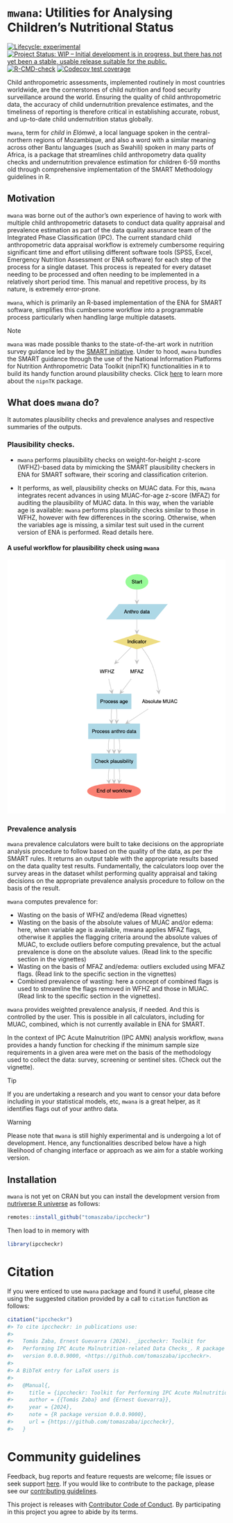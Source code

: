 

<!-- README.md is generated from README.Rmd. Please edit that file -->

# `mwana`: Utilities for Analysing Children’s Nutritional Status

<!-- badges: start -->

[![Lifecycle:
experimental](https://img.shields.io/badge/lifecycle-experimental-orange.svg)](https://lifecycle.r-lib.org/articles/stages.html#experimental)
[![Project Status: WIP – Initial development is in progress, but there
has not yet been a stable, usable release suitable for the
public.](https://www.repostatus.org/badges/latest/wip.svg)](https://www.repostatus.org/#wip)
[![R-CMD-check](https://github.com/nutriverse/mwana/actions/workflows/R-CMD-check.yaml/badge.svg)](https://github.com/tomaszaba/ipccheckr/actions/workflows/R-CMD-check.yaml)
[![Codecov test
coverage](https://codecov.io/gh/nutriverse/mwana/branch/main/graph/badge.svg)](https://app.codecov.io/gh/tomaszaba/ipccheckr?branch=main)
<!-- badges: end -->

Child anthropometric assessments, implemented routinely in most
countries worldwide, are the cornerstones of child nutrition and food
security surveillance around the world. Ensuring the quality of child
anthropometric data, the accuracy of child undernutrition prevalence
estimates, and the timeliness of reporting is therefore critical in
establishing accurate, robust, and up-to-date child undernutrition
status globally.

`mwana`, term for *child* in *Elómwè*, a local language spoken in the
central-northern regions of Mozambique, and also a word with a similar
meaning across other Bantu languages (such as Swahili) spoken in many
parts of Africa, is a package that streamlines child anthropometry data
quality checks and undernutrition prevalence estimation for children
6-59 months old through comprehensive implementation of the SMART
Methodology guidelines in R.

## Motivation

`mwana` was borne out of the author’s own experience of having to work
with multiple child anthropometric datasets to conduct data quality
appraisal and prevalence estimation as part of the data quality
assurance team of the Integrated Phase Classification (IPC). The current
standard child anthropometric data appraisal workflow is extremely
cumbersome requiring significant time and effort utilising different
software tools (SPSS, Excel, Emergency Nutrition Assessment or ENA
software) for each step of the process for a single dataset. This
process is repeated for every dataset needing to be processed and often
needing to be implemented in a relatively short period time. This manual
and repetitive process, by its nature, is extremely error-prone.

`mwana`, which is primarily an R-based implementation of the ENA for
SMART software, simplifies this cumbersome workflow into a programmable
process particularly when handling large multiple datasets.

> [!NOTE]
>
> `mwana` was made possible thanks to the state-of-the-art work in
> nutrition survey guidance led by the [SMART
> initiative](https://smartmethodology.org). Under to hood, `mwana`
> bundles the SMART guidance through the use of the National Information
> Platforms for Nutrition Anthropometric Data Toolkit (nipnTK)
> functionalities in `R` to build its handy function around plausibility
> checks. Click [here](https://github.com/nutriverse/nipnTK) to learn
> more about the `nipnTK` package.

## What does `mwana` do?

It automates plausibility checks and prevalence analyses and respective
summaries of the outputs.

### Plausibility checks.

- `mwana` performs plausibility checks on weight-for-height z-score
  (WFHZ)-based data by mimicking the SMART plausibility checkers in ENA
  for SMART software, their scoring and classification criterion.

- It performs, as well, plausibility checks on MUAC data. For this,
  `mwana` integrates recent advances in using MUAC-for-age z-score
  (MFAZ) for auditing the plausibility of MUAC data. In this way, when
  the variable age is available: `mwana` performs plausibility checks
  similar to those in WFHZ, however with few differences in the scoring.
  Otherwise, when the variables age is missing, a similar test suit used
  in the current version of ENA is performed. Read details here.

#### A useful workflow for plausibility check using `mwana`

<img src="man/figures/README-worflow-1.png" data-fig-align="center" />

### Prevalence analysis

`mwana` prevalence calculators were built to take decisions on the
appropriate analysis procedure to follow based on the quality of the
data, as per the SMART rules. It returns an output table with the
appropriate results based on the data quality test results.
Fundamentally, the calculators loop over the survey areas in the dataset
whilst performing quality appraisal and taking decisions on the
appropriate prevalence analysis procedure to follow on the basis of the
result.

`mwana` computes prevalence for:

- Wasting on the basis of WFHZ and/edema (Read vignettes)
- Wasting on the basis of the absolute values of MUAC and/or edema:
  here, when variable age is available, mwana applies MFAZ flags,
  otherwise it applies the flagging criteria around the absolute values
  of MUAC, to exclude outliers before computing prevalence, but the
  actual prevalence is done on the absolute values. (Read link to the
  specific section in the vignettes)
- Wasting on the basis of MFAZ and/edema: outliers excluded using MFAZ
  flags. (Read link to the specific section in the vignettes)
- Combined prevalence of wasting: here a concept of combined flags is
  used to streamline the flags removed in WFHZ and those in MUAC. (Read
  link to the specific section in the vignettes).

`mwana` provides weighted prevalence analysis, if needed. And this is
controlled by the user. This is possible in all calculators, including
for MUAC, combined, which is not currently available in ENA for SMART.

In the context of IPC Acute Malnutrition (IPC AMN) analysis workflow,
`mwana` provides a handy function for checking if the minimum sample
size requirements in a given area were met on the basis of the
methodology used to collect the data: survey, screening or sentinel
sites. (Check out the vignette).

> [!TIP]
>
> If you are undertaking a research and you want to censor your data
> before including in your statistical models, etc, `mwana` is a great
> helper, as it identifies flags out of your anthro data.

> [!WARNING]
>
> Please note that `mwana` is still highly experimental and is
> undergoing a lot of development. Hence, any functionalities described
> below have a high likelihood of changing interface or approach as we
> aim for a stable working version.

## Installation

`mwana` is not yet on CRAN but you can install the development version
from [nutriverse R universe](https://nutriverse.r-universe.dev) as
follows:

``` r
remotes::install_github("tomaszaba/ipccheckr")
```

Then load to in memory with

``` r
library(ipccheckr)
```

# Citation

If you were enticed to use `mwana` package and found it useful, please
cite using the suggested citation provided by a call to `citation`
function as follows:

``` r
citation("ipccheckr")
#> To cite ipccheckr: in publications use:
#> 
#>   Tomás Zaba, Ernest Guevarra (2024). _ipccheckr: Toolkit for
#>   Performing IPC Acute Malnutrition-related Data Checks_. R package
#>   version 0.0.0.9000, <https://github.com/tomaszaba/ipccheckr>.
#> 
#> A BibTeX entry for LaTeX users is
#> 
#>   @Manual{,
#>     title = {ipccheckr: Toolkit for Performing IPC Acute Malnutrition-related Data Checks},
#>     author = {{Tomás Zaba} and {Ernest Guevarra}},
#>     year = {2024},
#>     note = {R package version 0.0.0.9000},
#>     url = {https://github.com/tomaszaba/ipccheckr},
#>   }
```

# Community guidelines

Feedback, bug reports and feature requests are welcome; file issues or
seek support [here](https://github.com/nutriverse/mwana/issues). If you
would like to contribute to the package, please see our [contributing
guidelines](https://nutriverse.io/mwana/CONTRIBUTING.html).

This project is releases with [Contributor Code of
Conduct](https://nutriverse.io/mwana/CODE_OF_CONDUCT.html). By
participating in this project you agree to abide by its terms.
